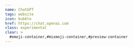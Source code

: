 ```yaml
---
name: ChatGPT
tags: website
icon: bubble
href: https://chat.openai.com
class: experimental
clear: >
  #emoji-container,#mixmoji-container,#preview-container
---
```

        